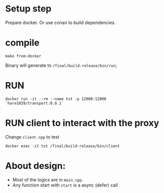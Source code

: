 # Setup step

Prepare docker. Or use conan to build dependencies.

# compile
```
make from-docker
```

Binary will generate to `/final/build-release/bin/run`;

# RUN
```
docker run -it --rm --name tst -p 12000:12000 `hare1039/transport:0.0.1`
```

# RUN client to interact with the proxy
Change `client.cpp` to test
```
docker exec -it tst /final/build-release/bin/client
```

# About design:
- Most of the logics are in `main.cpp`.
- Any function start with `start` is a async (defer) call